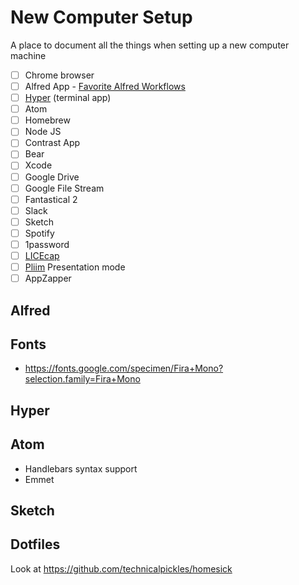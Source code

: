 # New Computer Setup
A place to document all the things when setting up a new computer machine

- [ ] Chrome browser
- [ ] Alfred App - [Favorite Alfred Workflows](https://github.com/derekshirk/alfred-workflows)
- [ ] [Hyper](https://hyper.is) (terminal app)
- [ ] Atom
- [ ] Homebrew
- [ ] Node JS
- [ ] Contrast App
- [ ] Bear
- [ ] Xcode
- [ ] Google Drive
- [ ] Google File Stream
- [ ] Fantastical 2
- [ ] Slack
- [ ] Sketch
- [ ] Spotify
- [ ] 1password
- [ ] [LICEcap](https://www.cockos.com/licecap)
- [ ] [Pliim](https://zehfernandes.github.io/pliim) Presentation mode 
- [ ] AppZapper

## Alfred

## Fonts

- https://fonts.google.com/specimen/Fira+Mono?selection.family=Fira+Mono

## Hyper

## Atom

- Handlebars syntax support
- Emmet

## Sketch

## Dotfiles

Look at https://github.com/technicalpickles/homesick



